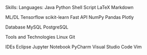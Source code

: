 
Skills:
Languages:
Java  Python  Shell Script  LaTeX  Markdown

ML/DL
Tensorflow  scikit-learn  Fast API  NumPy  Pandas  Plotly

Database
MySQL  PostgreSQL 

Tools and Technologies
Linux  Git 

IDEs
Eclipse  Jupyter Notebook  PyCharm  Visual Studio Code  Vim 
